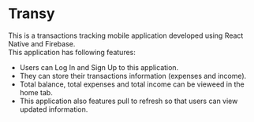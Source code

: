 # Transy

This is a transactions tracking mobile application developed using React Native and Firebase.
<br>This application has following features:

- Users can Log In and Sign Up to this application.
- They can store their transactions information (expenses and income).
- Total balance, total expenses and total income can be vieweed in the home tab.
- This application also features pull to refresh so that users can view updated information.
